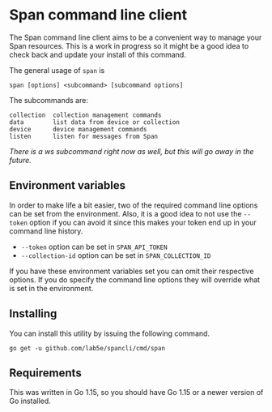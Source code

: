 # Span command line client

The Span command line client aims to be a convenient way to manage
your Span resources.  This is a work in progress so it might be a good
idea to check back and update your install of this command.

The general usage of `span` is

    span [options] <subcommand> [subcommand options]
	
The subcommands are:

    collection  collection management commands
    data        list data from device or collection
    device      device management commands
    listen      listen for messages from Span

*There is a ws subcommand right now as well, but this will go away in
the future.*

## Environment variables

In order to make life a bit easier, two of the required command line
options can be set from the environment.  Also, it is a good idea to
not use the `--token` option if you can avoid it since this makes your
token end up in your command line history.

- `--token` option can be set in `SPAN_API_TOKEN`
- `--collection-id` option can be set in `SPAN_COLLECTION_ID`

If you have these environment variables set you can omit their
respective options.  If you do specify the command line options they
will override what is set in the environment.

## Installing

You can install this utility by issuing the following command.

    go get -u github.com/lab5e/spancli/cmd/span

## Requirements

This was written in Go 1.15, so you should have Go 1.15 or a newer
version of Go installed.




